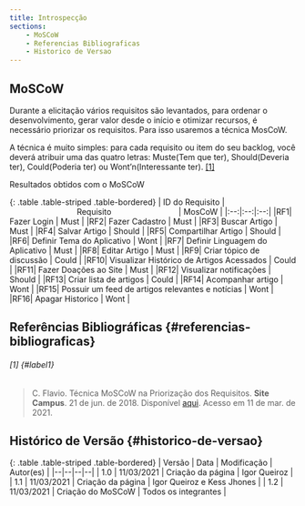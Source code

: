 ```yaml
---
title: Introspecção
sections:
    - MoSCoW
    - Referencias Bibliograficas
    - Historico de Versao
---
```


## MoSCoW

Durante a elicitação vários requisitos são levantados, para ordenar o desenvolvimento, gerar valor desde o início e otimizar recursos, é necessário priorizar os requisitos. Para isso usaremos a técnica MosCoW.

A técnica é muito simples: para cada requisito ou item do seu backlog, você deverá atribuir uma das quatro letras: Muste(Tem que ter), Should(Deveria ter), Could(Poderia ter) ou Wont’n(Interessante ter). [[1]](#label1)

<div style="text-align: justify;">
Resultados obtidos com o MoSCoW
</div>

<div class="table-responsive">

{: .table .table-striped .table-bordered}
| ID do Requisito |                              Requisito                              |  MosCoW |
|:--:|:--:|:--:|
|RF1| Fazer Login | Must |
|RF2| Fazer Cadastro | Must |
|RF3| Buscar Artigo | Must |
|RF4| Salvar Artigo | Should |
|RF5| Compartilhar Artigo | Should |
|RF6| Definir Tema do Aplicativo | Wont |
|RF7| Definir Linguagem do Aplicativo | Must |
|RF8| Editar Artigo | Must |
|RF9| Criar tópico de discussão | Could |
|RF10| Visualizar Histórico de Artigos Acessados | Could |
|RF11| Fazer Doações ao Site | Must |
|RF12| Visualizar notificações | Should |
|RF13| Criar lista de artigos  | Could |
|RF14| Acompanhar artigo  | Wont |
|RF15| Possuir um feed de artigos relevantes e notícias  | Wont |
|RF16| Apagar Historico  | Wont |

</div>

## Referências Bibliográficas {#referencias-bibliograficas}

###### [1] {#label1}
> C. Flavio. Técnica MoSCoW na Priorização dos Requisitos. **Site Campus**. 21 de jun. de 2018. Disponível [aqui](https://sitecampus.com.br/tecnica-moscow-na-priorizacao-dos-requisitos/). Acesso em 11 de mar. de 2021.

## Histórico de Versão {#historico-de-versao}

<div class="table-responsive">

{: .table .table-striped .table-bordered}
| Versão | Data | Modificação | Autor(es) |
|--|--|--|--|
| 1.0 | 11/03/2021 | Criação da página | Igor Queiroz |
| 1.1 | 11/03/2021 | Criação da página | Igor Queiroz e Kess Jhones |
| 1.2 | 11/03/2021 | Criação do MoSCoW | Todos os integrantes |

</div>